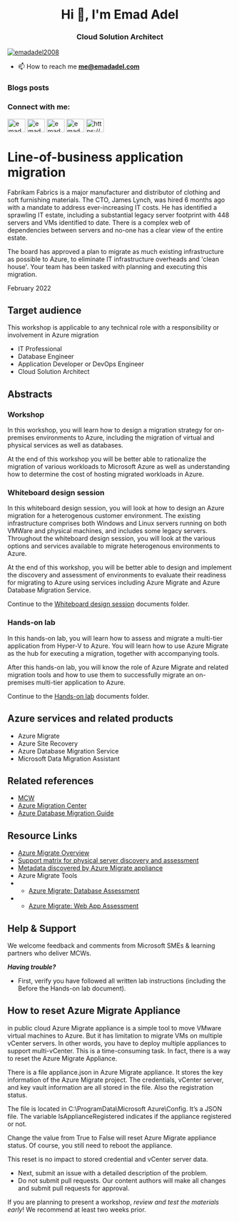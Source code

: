 <h1 align="center">Hi 👋, I'm Emad Adel</h1>
<h3 align="center">Cloud Solution Architect</h3>

<p align="left"> <a href="https://twitter.com/emadadel2008" target="blank"><img src="https://img.shields.io/twitter/follow/emadadel2008?logo=twitter&style=for-the-badge" alt="emadadel2008" /></a> </p>

- 📫 How to reach me **me@emadadel.com**

### Blogs posts
<!-- BLOG-POST-LIST:START -->
<!-- BLOG-POST-LIST:END -->

<h3 align="left">Connect with me:</h3>
<p align="left">
<a href="https://twitter.com/emadadel2008" target="blank"><img align="center" src="https://raw.githubusercontent.com/rahuldkjain/github-profile-readme-generator/master/src/images/icons/Social/twitter.svg" alt="emadadel2008" height="30" width="40" /></a>
<a href="https://linkedin.com/in/emadadel" target="blank"><img align="center" src="https://raw.githubusercontent.com/rahuldkjain/github-profile-readme-generator/master/src/images/icons/Social/linked-in-alt.svg" alt="emadadel" height="30" width="40" /></a>
<a href="https://fb.com/emadadel87" target="blank"><img align="center" src="https://raw.githubusercontent.com/rahuldkjain/github-profile-readme-generator/master/src/images/icons/Social/facebook.svg" alt="emadadel87" height="30" width="40" /></a>
<a href="https://www.youtube.com/c/emadadel2008" target="blank"><img align="center" src="https://raw.githubusercontent.com/rahuldkjain/github-profile-readme-generator/master/src/images/icons/Social/youtube.svg" alt="emadadel2008" height="30" width="40" /></a>
<a href="/https://www.emadadel.com//feeds/posts/default" target="blank"><img align="center" src="https://raw.githubusercontent.com/rahuldkjain/github-profile-readme-generator/master/src/images/icons/Social/rss.svg" alt="https://www.emadadel.com//feeds/posts/default" height="30" width="40" /></a>
</p>

# Line-of-business application migration

Fabrikam Fabrics is a major manufacturer and distributor of clothing and soft furnishing materials. The CTO, James Lynch, was hired 6 months ago with a mandate to address ever-increasing IT costs. He has identified a sprawling IT estate, including a substantial legacy server footprint with 448 servers and VMs identified to date. There is a complex web of dependencies between servers and no-one has a clear view of the entire estate.

The board has approved a plan to migrate as much existing infrastructure as possible to Azure, to eliminate IT infrastructure overheads and 'clean house'. Your team has been tasked with planning and executing this migration.

February 2022

## Target audience

This workshop is applicable to any technical role with a responsibility or involvement in Azure migration
- IT Professional
- Database Engineer
- Application Developer or DevOps Engineer
- Cloud Solution Architect

## Abstracts

### Workshop

In this workshop, you will learn how to design a migration strategy for on-premises environments to Azure, including the migration of virtual and physical services as well as databases.

At the end of this workshop you will be better able to rationalize the migration of various workloads to Microsoft Azure as well as understanding how to determine the cost of hosting migrated workloads in Azure. 

### Whiteboard design session

In this whiteboard design session, you will look at how to design an Azure migration for a heterogenous customer environment. The existing infrastructure comprises both Windows and Linux servers running on both VMWare and physical machines, and includes some legacy servers. Throughout the whiteboard design session, you will look at the various options and services available to migrate heterogenous environments to Azure.

At the end of this workshop, you will be better able to design and implement the discovery and assessment of environments to evaluate their readiness for migrating to Azure using services including Azure Migrate and Azure Database Migration Service.

Continue to the [Whiteboard design session](https://github.com/microsoft/MCW-Line-of-business-application-migration/tree/master/Whiteboard%20design%20session) documents folder.

### Hands-on lab

In this hands-on lab, you will learn how to assess and migrate a multi-tier application from Hyper-V to Azure. You will learn how to use Azure Migrate as the hub for executing a migration, together with accompanying tools.

After this hands-on lab, you will know the role of Azure Migrate and related migration tools and how to use them to successfully migrate an on-premises multi-tier application to Azure.

Continue to the [Hands-on lab](https://github.com/microsoft/MCW-Line-of-business-application-migration/tree/master/Hands-on%20lab) documents folder.

## Azure services and related products

- Azure Migrate
- Azure Site Recovery
- Azure Database Migration Service
- Microsoft Data Migration Assistant

## Related references

- [MCW](https://microsoftcloudworkshop.com)
- [Azure Migration Center](https://azure.microsoft.com/migration)
- [Azure Database Migration Guide](https://aka.ms/datamigration)
## Resource Links
- [Azure Migrate Overview](https://learn.microsoft.com/en-us/azure/migrate/migrate-services-overview)
- [Support matrix for physical server discovery and assessment](https://learn.microsoft.com/en-us/azure/migrate/migrate-support-matrix-physical#physical-server-requirements)
- [Metadata discovered by Azure Migrate appliance](https://learn.microsoft.com/en-us/azure/migrate/discovered-metadata#software-inventory-data)
-  Azure Migrate Tools
- - [Azure Migrate: Database Assessment](https://learn.microsoft.com/en-us/sql/dma/dma-overview?view=sql-server-2017)
- - [Azure Migrate: Web App Assessment](https://www.microsoft.com/en-us/download/details.aspx?id=53595)
## Help & Support

We welcome feedback and comments from Microsoft SMEs & learning partners who deliver MCWs.  

***Having trouble?***
- First, verify you have followed all written lab instructions (including the Before the Hands-on lab document).
## How to reset Azure Migrate Appliance

in public cloud
Azure Migrate appliance is a simple tool to move VMware virtual machines to Azure. But it has limitation to migrate VMs on multiple vCenter servers. In other words, you have to deploy multiple appliances to support multi-vCenter. This is a time-consuming task. In fact, there is a way to reset the Azure Migrate Appliance.

There is a file appliance.json in Azure Migrate appliance. It stores the key information of the Azure Migrate project. The credentials, vCenter server, and key vault information are all stored in the file. Also the registration status.

The file is located in C:\ProgramData\Microsoft Azure\Config\. It’s a JSON file. The variable IsApplianceRegistered indicates if the appliance registered or not.

Change the value from True to False will reset Azure Migrate appliance status. Of course, you still need to reboot the appliance.

This reset is no impact to stored credential and vCenter server data.
- Next, submit an issue with a detailed description of the problem.
- Do not submit pull requests. Our content authors will make all changes and submit pull requests for approval.  

If you are planning to present a workshop, *review and test the materials early*! We recommend at least two weeks prior.


